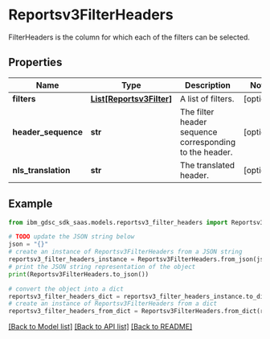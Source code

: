 # Reportsv3FilterHeaders

FilterHeaders is the column for which each of the filters can be selected.

## Properties

Name | Type | Description | Notes
------------ | ------------- | ------------- | -------------
**filters** | [**List[Reportsv3Filter]**](Reportsv3Filter.md) | A list of filters. | [optional] 
**header_sequence** | **str** | The filter header sequence corresponding to the header. | [optional] 
**nls_translation** | **str** | The translated header. | [optional] 

## Example

```python
from ibm_gdsc_sdk_saas.models.reportsv3_filter_headers import Reportsv3FilterHeaders

# TODO update the JSON string below
json = "{}"
# create an instance of Reportsv3FilterHeaders from a JSON string
reportsv3_filter_headers_instance = Reportsv3FilterHeaders.from_json(json)
# print the JSON string representation of the object
print(Reportsv3FilterHeaders.to_json())

# convert the object into a dict
reportsv3_filter_headers_dict = reportsv3_filter_headers_instance.to_dict()
# create an instance of Reportsv3FilterHeaders from a dict
reportsv3_filter_headers_from_dict = Reportsv3FilterHeaders.from_dict(reportsv3_filter_headers_dict)
```
[[Back to Model list]](../README.md#documentation-for-models) [[Back to API list]](../README.md#documentation-for-api-endpoints) [[Back to README]](../README.md)


